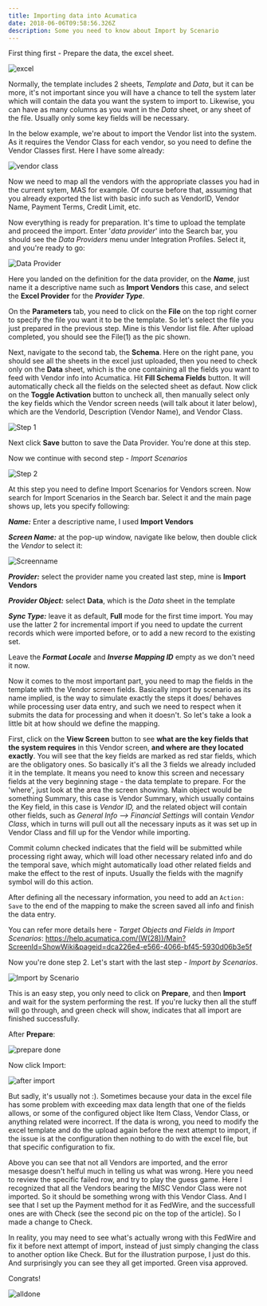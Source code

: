 ```yaml
---
title: Importing data into Acumatica
date: 2018-06-06T09:58:56.326Z
description: Some you need to know about Import by Scenario
---
```

First thing first - Prepare the data, the excel sheet.

![excel](/img/excel.png)

Normally, the template includes 2 sheets, _Template_ and _Data_, but it can be more, it's not important since you will have a chance to tell the system later which will contain the data you want the system to import to. Likewise, you can have as many columns as you want in the _Data_ sheet, or any sheet of the file. Usually only some key fields will be necessary.

In the below example, we're about to import the Vendor list into the system. As it requires the Vendor Class for each vendor, so you need to define the Vendor Classes first. Here I have some already:

![vendor class](/img/vendorclass1.png)

Now we need to map all the vendors with the appropriate classes you had in the current sytem, MAS for example. Of course before that, assuming that you already exported the list with basic info such as VendorID, Vendor Name, Payment Terms, Credit Limit, etc.

Now everything is ready for preparation. It's time to upload the template and proceed the import. Enter '_data provider_' into the Search bar, you should see the _Data Providers_ menu under Integration Profiles. Select it, and you're ready to go:

![Data Provider](/img/step0.png)

Here you landed on the definition for the data provider, on the _**Name**_, just name it a descriptive name such as **Import Vendors** this case, and select the **Excel Provider** for the _**Provider Type**_.

On the **Parameters** tab, you need to click on the **File** on the top right corner to specify the file you want it to be the template. So let's select the file you just prepared in the previous step. Mine is this Vendor list file. After upload completed, you should see the File(1) as the pic shown.

Next, navigate to the second tab, the **Schema**. Here on the right pane, you should see all the sheets in the excel just uploaded, then you need to check only on the **Data** sheet, which is the one containing all the fields you want to feed with Vendor info into Acumatica. Hit **Fill Schema Fields** button. It will automatically check all the fields on the selected sheet as defaut. Now click on the **Toggle Activation** button to uncheck all, then manually select only the key fields which the Vendor screen needs (will talk about it later below), which are the VendorId, Description (Vendor Name), and Vendor Class.

![Step 1](/img/step1.png)

Next click **Save** button to save the Data Provider. You're done at this step.

Now we continue with second step - _Import Scenarios_

![Step 2](/img/step2.png)

At this step you need to define Import Scenarios for Vendors screen. Now search for Import Scenarios in the Search bar. Select it and the main page shows up, lets you specify following: 

_**Name:**_ Enter a descriptive name, I used **Import Vendors**

_**Screen Name:**_ at the pop-up window, navigate like below, then double click the _Vendor_ to select it:

![Screenname](/img/screenname.png)

_**Provider:**_ select the provider name you created last step, mine is **Import Vendors**

**_Provider Object:_** select **Data**, which is the _Data_ sheet in the template

_**Sync Type:**_ leave it as default, **Full** mode for the first time import. You may use the latter 2 for incremental import if you need to update the current records which were imported before, or to add a new record to the existing set.

Leave the _**Format Locale**_ and **_Inverse Mapping ID_** empty as we don't need it now.

Now it comes to the most important part, you need to map the fields in the template with the Vendor screen fields. Basically import by scenario as its name implied, is the way to simulate exactly the steps it does/ behaves while processing user data entry, and such we need to respect when it submits the data for processing and when it doesn't. So let's take a look a little bit at how should we define the mapping.

First, click on the **View Screen** button to see **what are the key fields that the system requires** in this Vendor screen, **and where are they located exactly**. You will see that the key fields are marked as red star fields, which are the obligatory ones. So basically it's all the 3 fields we already included it in the template. It means you need to know this screen and necessary fields at the very beginning stage - the data template to prepare. For the 'where', just look at the area the screen showing. Main object would be something Summary, this case is Vendor Summary, which usually contains the Key field, in this case is _Vendor ID,_ and the related object will contain other fields, such as _General Info --> Financial Settings_ will contain _Vendor Class_, which in turns will pull out all the necessary inputs as it was set up in Vendor Class and fill up for the Vendor while importing.

Commit column checked indicates that the field will be submitted while processing right away, which will load other necessary related info and do the temporal save, which might automatically load other related fields and make the effect to the rest of inputs. Usually the fields with the magnify symbol will do this action.

After defining all the necessary information, you need to add an `Action: Save` to the end of the mapping to make the screen saved all info and finish the data entry.

You can refer more details here - _Target Objects and Fields in Import Scenarios_: https://help.acumatica.com/(W(28))/Main?ScreenId=ShowWiki&pageid=dca226e4-e566-4066-bf45-5930d06b3e5f 

Now  you're done step 2. Let's start with the last step - _Import by Scenarios_.

![Import by Scenario](/img/step3.png)

This is an easy step, you only need to click on **Prepare**, and then **Import** and wait for the system performing the rest. If you're lucky then all the stuff will go through, and green check will show, indicates that all import are finished successfully.

After **Prepare**:

![prepare done](/img/afterprepare.png)

Now click Import:

![after import](/img/afterimport.png)

But sadly, it's usually not :). Sometimes because your data in the excel file has some problem with exceeding max data length that one of the fields allows, or some of the configured object like Item Class, Vendor Class, or anything related were incorrect. If the data is wrong, you need to modify the excel template and do the upload again before the next attempt to import, if the issue is at the configuration then nothing to do with the excel file, but that specific configuration to fix.

Above you can see that not all Vendors are imported, and the error mesasge doesn't helful much in telling us what was wrong. Here you need to review the specific failed row, and try to play the guess game. Here I recognized that all the Vendors bearing the MISC Vendor Class were not imported. So it should be something wrong with this Vendor Class. And I see that I set up the Payment method for it as FedWire, and the successfull ones are with Check (see the second pic on the top of the article). So I made a change to Check.

In reality, you may need to see what's actually wrong with this FedWire and fix it before next attempt of import, instead of just simply changing the class to another option like Check. But for the illustration purpose, I just do this. And surprisingly you can see they all get imported. Green visa approved. 

Congrats!

![alldone](/img/alldone.png)
